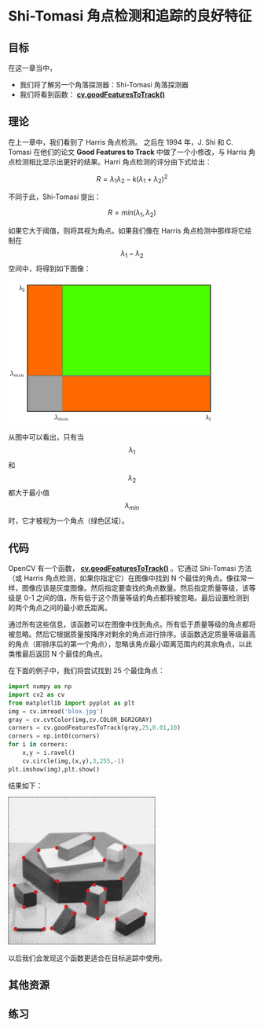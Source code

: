 # Shi-Tomasi 角点检测和追踪的良好特征

## 目标

在这一章当中，

- 我们将了解另一个角落探测器：Shi-Tomasi 角落探测器
- 我们将看到函数： **[cv.goodFeaturesToTrack()](https://docs.opencv.org/4.0.0/dd/d1a/group__imgproc__feature.html#ga1d6bb77486c8f92d79c8793ad995d541)**

## 理论

在上一章中，我们看到了 Harris 角点检测。 之后在 1994 年，J. Shi 和 C. Tomasi 在他们的论文 **Good Features to Track** 中做了一个小修改，与 Harris 角点检测相比显示出更好的结果。Harri 角点检测的评分由下式给出：

$$R = \lambda_1 \lambda_2 - k(\lambda_1 + \lambda_2)^ 2$$

不同于此，Shi-Tomasi 提出：

$$R = min(\lambda_1,\lambda_2)$$

如果它大于阈值，则将其视为角点。如果我们像在 Harris 角点检测中那样将它绘制在$$\lambda_1- \lambda_2$$空间中，将得到如下图像：

![shitomasi_space.png](img/91acd642a7aee34909f0f3aaae8ac68a.jpg)

从图中可以看出，只有当$$\lambda_1$$和$$\lambda_2$$都大于最小值$$\lambda_ {min}$$时，它才被视为一个角点（绿色区域）。

## 代码

OpenCV 有一个函数， **[cv.goodFeaturesToTrack()](https://docs.opencv.org/4.0.0/dd/d1a/group__imgproc__feature.html#ga1d6bb77486c8f92d79c8793ad995d541)** 。它通过 Shi-Tomasi 方法（或 Harris 角点检测，如果你指定它）在图像中找到 N 个最佳的角点。像往常一样，图像应该是灰度图像。然后指定要查找的角点数量。然后指定质量等级，该等级是 0-1 之间的值，所有低于这个质量等级的角点都将被忽略。最后设置检测到的两个角点之间的最小欧氏距离。

通过所有这些信息，该函数可以在图像中找到角点。所有低于质量等级的角点都将被忽略。然后它根据质量按降序对剩余的角点进行排序。该函数选定质量等级最高的角点（即排序后的第一个角点），忽略该角点最小距离范围内的其余角点，以此类推最后返回 N 个最佳的角点。

在下面的例子中，我们将尝试找到 25 个最佳角点：

```python
import numpy as np
import cv2 as cv
from matplotlib import pyplot as plt
img = cv.imread('blox.jpg')
gray = cv.cvtColor(img,cv.COLOR_BGR2GRAY)
corners = cv.goodFeaturesToTrack(gray,25,0.01,10)
corners = np.int0(corners)
for i in corners:
    x,y = i.ravel()
    cv.circle(img,(x,y),3,255,-1)
plt.imshow(img),plt.show()
```

结果如下：

![shitomasi_block1.jpg](img/930d9178c2c86314c092c8fcad111ac6.jpg)

以后我们会发现这个函数更适合在目标追踪中使用。

## 其他资源

## 练习
